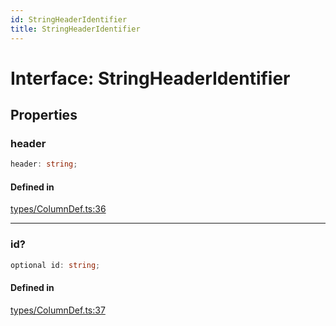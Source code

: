 ```yaml
---
id: StringHeaderIdentifier
title: StringHeaderIdentifier
---
```


# Interface: StringHeaderIdentifier

## Properties

### header

```ts
header: string;
```

#### Defined in

[types/ColumnDef.ts:36](https://github.com/TanStack/table/blob/main/packages/table-core/src/types/ColumnDef.ts#L36)

***

### id?

```ts
optional id: string;
```

#### Defined in

[types/ColumnDef.ts:37](https://github.com/TanStack/table/blob/main/packages/table-core/src/types/ColumnDef.ts#L37)
